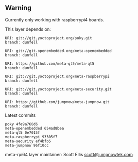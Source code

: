 ## Warning
Currently only working with raspberrypi4 boards.

This layer depends on:

    URI: git://git.yoctoproject.org/poky.git
    branch: dunfell

    URI: git://git.openembedded.org/meta-openembedded
    branch: dunfell

    URI: https://github.com/meta-qt5/meta-qt5
    branch: dunfell

    URI: git://git.yoctoproject.org/meta-raspberrypi
    branch: dunfell

    URI: git://git.yoctoproject.org/meta-security.git
    branch: dunfell

    URI: https://github.com/jumpnow/meta-jumpnow.git
    branch: dunfell

Latest commits

    poky 4fe9a766d6
    meta-openembedded 654ad8bea
    meta-qt5 0e7015f
    meta-raspberrypi 93305f7
    meta-security ef4bfb5
    meta-jumpnow 96f10cc

meta-rpi64 layer maintainer: Scott Ellis <scott@jumpnowtek.com>
